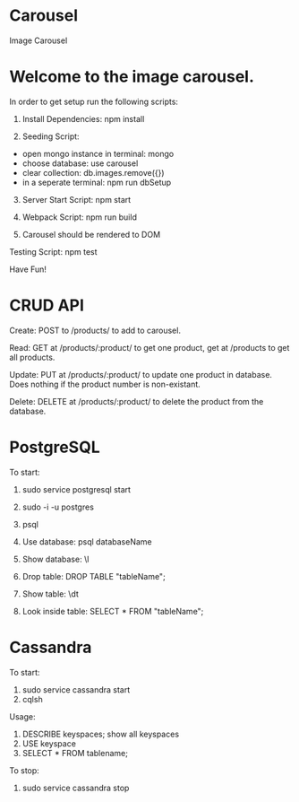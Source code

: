 # Carousel
Image Carousel

# Welcome to the image carousel.

In order to get setup run the following scripts:

1) Install Dependencies: npm install

2) Seeding Script:
  - open mongo instance in terminal: mongo
  - choose database: use carousel
  - clear collection: db.images.remove({})
  - in a seperate terminal: npm run dbSetup

3) Server Start Script: npm start

4) Webpack Script: npm run build

5) Carousel should be rendered to DOM


Testing Script: npm test

Have Fun!

# CRUD API
Create: POST to /products/ to add to carousel.

Read: GET at /products/:product/ to get one product, get at /products to get all products.

Update: PUT at /products/:product/ to update one product in database. Does nothing if the product number is non-existant.

Delete: DELETE at /products/:product/ to delete the product from the database.

# PostgreSQL
To start:
1. sudo service postgresql start
2. sudo -i -u postgres
3. psql
4. Use database: psql databaseName

1. Show database: \l
2. Drop table: DROP TABLE "tableName";
3. Show table: \dt
4. Look inside table: SELECT * FROM "tableName";

# Cassandra
To start:
1. sudo service cassandra start
2. cqlsh

Usage:
1. DESCRIBE keyspaces; show all keyspaces
2. USE keyspace
3. SELECT * FROM tablename;

To stop:
1. sudo service cassandra stop
